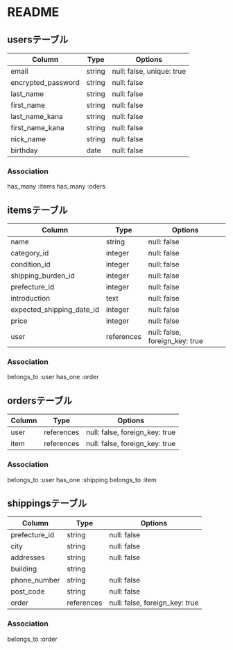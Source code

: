 # README

## usersテーブル

| Column             | Type      | Options                        |
| ------------------ | --------- | ------------------------------ |
| email              | string    | null: false, unique: true      |
| encrypted_password | string    | null: false                    |
| last_name          | string    | null: false                    |
| first_name         | string    | null: false                    |
| last_name_kana     | string    | null: false                    |
| first_name_kana    | string    | null: false                    |
| nick_name          | string    | null: false                    |
| birthday           | date      | null: false                    |

### Association
has_many :items
has_many :oders



## itemsテーブル
| Column                    | Type       | Options                        |
| ------------------------- | ---------- | ------------------------------ |
| name                      | string     | null: false                    |
| category_id               | integer    | null: false                    |
| condition_id              | integer    | null: false                    |
| shipping_burden_id        | integer    | null: false                    |
| prefecture_id             | integer    | null: false                    |
| introduction              | text       | null: false                    |
| expected_shipping_date_id | integer    | null: false                    |
| price                     | integer    | null: false                    |
| user                      | references | null: false, foreign_key: true |

### Association
belongs_to :user
has_one :order



## ordersテーブル
| Column    | Type       | Options                        |
| --------- | ---------- | ------------------------------ |
| user      | references | null: false, foreign_key: true |
| item      | references | null: false, foreign_key: true |

### Association
belongs_to :user
has_one :shipping
belongs_to :item



## shippingsテーブル
| Column        | Type       | Options                        |
| ------------- | ---------- | ------------------------------ |
| prefecture_id | string     | null: false                    |
| city          | string     | null: false                    |
| addresses     | string     | null: false                    |
| building      | string     |                                |
| phone_number  | string     | null: false                    |
| post_code     | string     | null: false                    |
| order         | references | null: false, foreign_key: true |

### Association
belongs_to :order